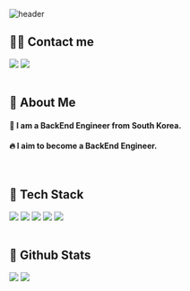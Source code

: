 <div>
  
  <!--Header-->
  ![header](https://capsule-render.vercel.app/api?type=waving&color=gradient&height=300&section=header&text=Kwon's%20GitHub%20%F0%9F%A4%97)

</div>

<div>
  <!--Body-->
  
  ## 🧑‍💻 Contact me
  <a href=mailto:sosiluv@gmail.com><img src="https://img.shields.io/badge/sosiluv@gmail.com-EA4335?style=flat&logo=Gmail&logoColor=white&link=mailto:sosiluv@gmail.com"></a>
  <a href=https://www.instagram.com/kwonkisang1125><img src="https://img.shields.io/badge/Instagram-E4405F?style=flat-square&logo=Instagram&logoColor=white&link=https://www.instagram.com/kwonkisang1125"></a>
  <br/><br/>
  
  ## 👀 About Me
  #### :raising_hand: I am a BackEnd Engineer from South Korea.<br/>
  #### :fire: I aim to become a BackEnd Engineer.<br/>
  <br/>
  
  ## 🧱 Tech Stack
  <img src="https://img.shields.io/badge/jQuery-0769AD?style=flat&logo=jQuery&logoColor=white">
  <img src="https://img.shields.io/badge/Oracle-F80000?style=flat&logo=Oracle&logoColor=white">
  <img src="https://img.shields.io/badge/React-61DAFB?style=flat&logo=React&logoColor=white">
  <img src="https://img.shields.io/badge/Spring-6DB33F?style=flat&logo=Spring&logoColor=white">
  <img src="https://img.shields.io/badge/SpringBoot-6DB33F?style=flat&logo=SpringBoot&logoColor=white">
  <br/><br/>
  
  ## 🤔 Github Stats
  ![](https://github-readme-stats.vercel.app/api?username=sosiluv)
  [![](https://github-readme-stats.vercel.app/api/top-langs/?username=sosiluv&show_icons=true&hide_border=true&title_color=004386&icon_color=004386&layout=compact)](https://github.com/sosiluv)
  
</div>

<!--
**Jiyu-Kim/Jiyu-Kim** is a ✨ _special_ ✨ repository because its `README.md` (this file) appears on your GitHub profile.

Here are some ideas to get you started:
- Hi there 👋
- 🔭 I’m currently working on ...
- 🌱 I’m currently learning ...
- 👯 I’m looking to collaborate on ...
- 🤔 I’m looking for help with ...
- 💬 Ask me about ...
- 📫 How to reach me: ...
- 😄 Pronouns: ...
- ⚡ Fun fact: ...
-->
